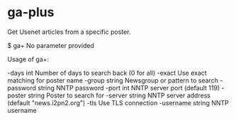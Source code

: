 # ga-plus
Get Usenet articles from a specific poster.

$ ga+
No parameter provided

Usage of ga+:

  -days int
        Number of days to search back (0 for all)
  -exact
        Use exact matching for poster name
  -group string
        Newsgroup or pattern to search
  -password string
        NNTP password
  -port int
        NNTP server port (default 119)
  -poster string
        Poster to search for
  -server string
        NNTP server address (default "news.i2pn2.org")
  -tls
        Use TLS connection
  -username string
        NNTP username

